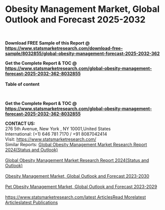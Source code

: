 <h1>Obesity Management Market, Global Outlook and Forecast 2025-2032</h1><br/><p><strong>Download FREE Sample of this Report @ <a href="https://www.statsmarketresearch.com/download-free-sample/8032855/global-obesity-management-forecast-2025-2032-362">https://www.statsmarketresearch.com/download-free-sample/8032855/global-obesity-management-forecast-2025-2032-362</a></strong></p><div><b>Get the Complete Report & TOC @ <a href="https://www.statsmarketresearch.com/global-obesity-management-forecast-2025-2032-362-8032855">https://www.statsmarketresearch.com/global-obesity-management-forecast-2025-2032-362-8032855</a></b></div><br><b>Table of content</b><p><br><div><b>Get the Complete Report & TOC @ <a href="https://www.statsmarketresearch.com/global-obesity-management-forecast-2025-2032-362-8032855">https://www.statsmarketresearch.com/global-obesity-management-forecast-2025-2032-362-8032855</a></b></div></p> <b>CONTACT US:</b><br>276 5th Avenue, New York , NY 10001,United States<br>International: (+1) 646 781 7170 / +91 8087042414<br>Visit: <a href="https://www.statsmarketresearch.com/">https://www.statsmarketresearch.com/</a><br>Similar Reports: <a href="https://www.statsmarketresearch.com/global-obesity-management-forecast-2025-2032-362-8032855">Global Obesity Management Market Research Report 2024(Status and Outlook)</a><br/><br/><a href="https://www.statsmarketresearch.com/global-obesity-management-forecast-2025-2032-362-8032855">Global Obesity Management Market Research Report 2024(Status and Outlook)</a><br/><br/><a href="https://www.statsmarketresearch.com/global-obesity-management-forecast-2025-2032-362-8032855">Obesity Management Market, Global Outlook and Forecast 2023-2030</a><br/><br/><a href="https://www.statsmarketresearch.com/global-obesity-management-forecast-2025-2032-362-8032855">Pet Obesity Management Market, Global Outlook and Forecast 2023-2029</a><br/><br/><a href="https://gyeongbokgung.com">https://www.statsmarketresearch.com/</a><a href="https://hallyeomaritime.com">latest Articles</a><a href="https://jingwansa.com">Read More</a><a href=https://nguoiviet.jp/">latest Articles</a><a href="https://www.intelmarketresearch.com/">latest Publications</a>